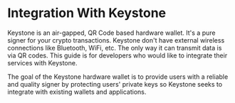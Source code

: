 # Integration With Keystone

Keystone is an air-gapped, QR Code based hardware wallet. It's a pure signer for your crypto transactions.
Keystone don't have external wireless connections like Bluetooth, WiFi, etc. The only way it can transmit data is via QR codes.
This guide is for developers who would like to integrate their services with Keystone.

The goal of the Keystone hardware wallet is to provide users with a reliable and quality signer by protecting users' private keys so
Keystone seeks to integrate with existing wallets and applications.
